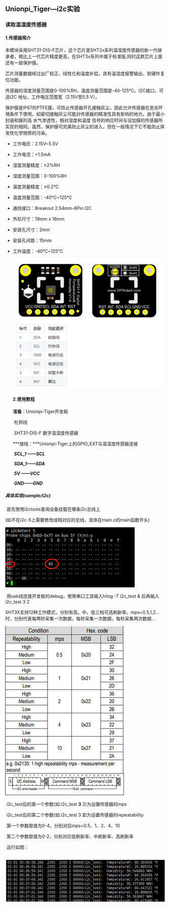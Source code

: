 ## Unionpi_Tiger—i2c实验

### 读取温湿度传感器

#### 1.传感器简介

本模块采用SHT31-DIS-F芯片，这个芯片是SHT2x系列温湿度传感器的新一代继承者，相比上一代芯片精度更高，在SHT3x系列中属于标准版,同时这款芯片上面还有一层保护膜。

芯片测量数据经过出厂校正、线性化和温度补偿，具有温湿度报警输出、软硬件复位功能。

传感器的湿度测量范围是0-100%RH，温度测量范围是-40-125℃。I2C接口，可选I2C 地址，工作电压范围宽（2.15V至5.5 V）。

保护膜是IP67的PTFE膜，可防止传感器开孔接触灰尘，因此允许传感器在恶劣环境条件下使用，如密切接触灰尘可能对传感器的精准性具有影响的地方。由于最小封装和膜的高 水气渗透性，相对湿度和温度
信号的响应时间与没加膜的传感器所实现的相同。虽然，保护膜可完美防止灰尘的进入，但在一般情况下它不能防止挥发性化学物质的污染。

- 工作电压：2.15V~5.5V

- 工作电流：<1.5mA

- 湿度测量精度：±2%RH

- 湿度测量范围：0-100%RH

- 温度测量精度：±0.2℃

- 温度测量范围：-40℃~125℃

- 通信接口：Breakout 2.54mm-6Pin I2C

- 外形尺寸：19mm x 16mm

- 安装孔尺寸：2mm

- 安装孔间距：15mm

- 工作温度：-40℃~125℃

  ![i2c_1](../figures/i2c_1.png)

  #### 2.使用教程

  **准备**：Unionpi-Tiger开发板

  ​			杜邦线

  ​			SHT31-DIS-F 数字温湿度传感器

  

  ***接线：***Unionpi-Tiger上的GPIO_EXT与温湿度传感器连接

  ​			***SCL_1 ——SCL***

  ​			***SDA_1——SDA***

  ​				***5V  ——VCC***

  ​     		  ***GND——GND***

  

##### 		**具体实现(sample/i2c)**

​		首先使用i2ctools查询设备挂载在哪条i2c总线上

​		(如不在i2c-5上需要修改成相对应的总线，具体在main.c的main函数开头)

![i2c_2](../figures/i2c_2.png)

​		用usb线连接开发板的debug，使用串口工具输入hilog -T i2c_test &  后再输入  i2c_test  3 2

​		SHT3X支持12种工作模式，分别有高，中，低三档可选刷新率。mps=0.5,1,2…时，分别代表每两秒采集一次数据，每秒采集一次数据，每秒采集两次数据…

![i2c_3](../figures/i2c_3.png)

​		i2c_test后的第一个参数(如:i2c_test  **3** 2)为设置传感器的mps

​		i2c_test后的第二个参数(如:i2c_test  3 **2**)为设置传感器的repeatability		

​		第一个参数取值为0-4，分别对应mps=0.5、1、2、4、10

​		第二个参数取值为0-2，分别对应低刷新率、中刷新率、高刷新率



​		运行如图：

​		         ![image-20220802143330683](../figures/i2c_4.png)



